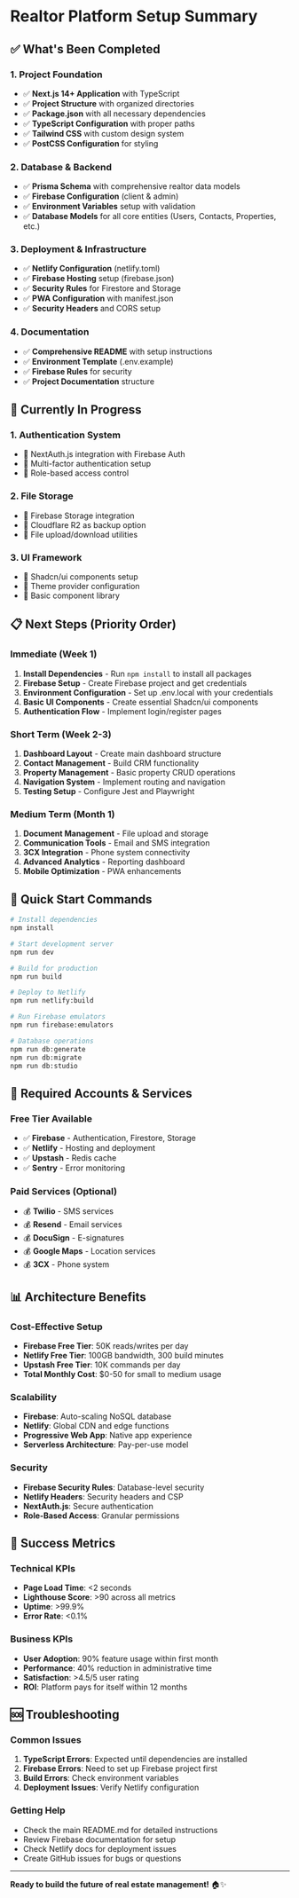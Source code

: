 # Realtor Platform Setup Summary

## ✅ What's Been Completed

### 1. Project Foundation
- ✅ **Next.js 14+ Application** with TypeScript
- ✅ **Project Structure** with organized directories
- ✅ **Package.json** with all necessary dependencies
- ✅ **TypeScript Configuration** with proper paths
- ✅ **Tailwind CSS** with custom design system
- ✅ **PostCSS Configuration** for styling

### 2. Database & Backend
- ✅ **Prisma Schema** with comprehensive realtor data models
- ✅ **Firebase Configuration** (client & admin)
- ✅ **Environment Variables** setup with validation
- ✅ **Database Models** for all core entities (Users, Contacts, Properties, etc.)

### 3. Deployment & Infrastructure
- ✅ **Netlify Configuration** (netlify.toml)
- ✅ **Firebase Hosting** setup (firebase.json)
- ✅ **Security Rules** for Firestore and Storage
- ✅ **PWA Configuration** with manifest.json
- ✅ **Security Headers** and CORS setup

### 4. Documentation
- ✅ **Comprehensive README** with setup instructions
- ✅ **Environment Template** (.env.example)
- ✅ **Firebase Rules** for security
- ✅ **Project Documentation** structure

## 🔄 Currently In Progress

### 1. Authentication System
- 🔄 NextAuth.js integration with Firebase Auth
- 🔄 Multi-factor authentication setup
- 🔄 Role-based access control

### 2. File Storage
- 🔄 Firebase Storage integration
- 🔄 Cloudflare R2 as backup option
- 🔄 File upload/download utilities

### 3. UI Framework
- 🔄 Shadcn/ui components setup
- 🔄 Theme provider configuration
- 🔄 Basic component library

## 📋 Next Steps (Priority Order)

### Immediate (Week 1)
1. **Install Dependencies** - Run `npm install` to install all packages
2. **Firebase Setup** - Create Firebase project and get credentials
3. **Environment Configuration** - Set up .env.local with your credentials
4. **Basic UI Components** - Create essential Shadcn/ui components
5. **Authentication Flow** - Implement login/register pages

### Short Term (Week 2-3)
1. **Dashboard Layout** - Create main dashboard structure
2. **Contact Management** - Build CRM functionality
3. **Property Management** - Basic property CRUD operations
4. **Navigation System** - Implement routing and navigation
5. **Testing Setup** - Configure Jest and Playwright

### Medium Term (Month 1)
1. **Document Management** - File upload and storage
2. **Communication Tools** - Email and SMS integration
3. **3CX Integration** - Phone system connectivity
4. **Advanced Analytics** - Reporting dashboard
5. **Mobile Optimization** - PWA enhancements

## 🚀 Quick Start Commands

```bash
# Install dependencies
npm install

# Start development server
npm run dev

# Build for production
npm run build

# Deploy to Netlify
npm run netlify:build

# Run Firebase emulators
npm run firebase:emulators

# Database operations
npm run db:generate
npm run db:migrate
npm run db:studio
```

## 🔧 Required Accounts & Services

### Free Tier Available
- ✅ **Firebase** - Authentication, Firestore, Storage
- ✅ **Netlify** - Hosting and deployment
- ✅ **Upstash** - Redis cache
- ✅ **Sentry** - Error monitoring

### Paid Services (Optional)
- 💰 **Twilio** - SMS services
- 💰 **Resend** - Email services
- 💰 **DocuSign** - E-signatures
- 💰 **Google Maps** - Location services
- 💰 **3CX** - Phone system

## 📊 Architecture Benefits

### Cost-Effective Setup
- **Firebase Free Tier**: 50K reads/writes per day
- **Netlify Free Tier**: 100GB bandwidth, 300 build minutes
- **Upstash Free Tier**: 10K commands per day
- **Total Monthly Cost**: $0-50 for small to medium usage

### Scalability
- **Firebase**: Auto-scaling NoSQL database
- **Netlify**: Global CDN and edge functions
- **Progressive Web App**: Native app experience
- **Serverless Architecture**: Pay-per-use model

### Security
- **Firebase Security Rules**: Database-level security
- **Netlify Headers**: Security headers and CSP
- **NextAuth.js**: Secure authentication
- **Role-Based Access**: Granular permissions

## 🎯 Success Metrics

### Technical KPIs
- **Page Load Time**: <2 seconds
- **Lighthouse Score**: >90 across all metrics
- **Uptime**: >99.9%
- **Error Rate**: <0.1%

### Business KPIs
- **User Adoption**: 90% feature usage within first month
- **Performance**: 40% reduction in administrative time
- **Satisfaction**: >4.5/5 user rating
- **ROI**: Platform pays for itself within 12 months

## 🆘 Troubleshooting

### Common Issues
1. **TypeScript Errors**: Expected until dependencies are installed
2. **Firebase Errors**: Need to set up Firebase project first
3. **Build Errors**: Check environment variables
4. **Deployment Issues**: Verify Netlify configuration

### Getting Help
- Check the main README.md for detailed instructions
- Review Firebase documentation for setup
- Check Netlify docs for deployment issues
- Create GitHub issues for bugs or questions

---

**Ready to build the future of real estate management!** 🏠✨